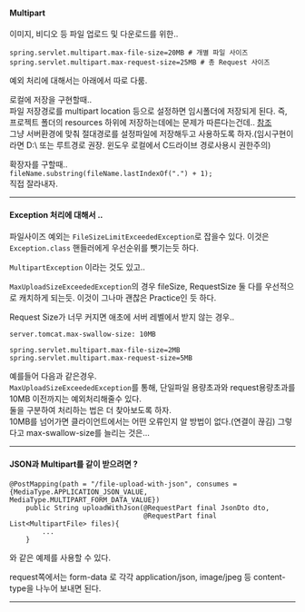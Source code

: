 #### Multipart  
이미지, 비디오 등 파일 업로드 및 다운로드를 위한..  

```
spring.servlet.multipart.max-file-size=20MB # 개별 파일 사이즈
spring.servlet.multipart.max-request-size=25MB # 총 Request 사이즈 
```  
예외 처리에 대해서는 아래에서 따로 다룸.  


로컬에 저장을 구현할때..  
파일 저장경로를 multipart location 등으로 설정하면 임시폴더에 저장되게 된다. 즉, 프로젝트 폴더의 resources 하위에 저장하는데에는 문제가 따른다는건데.. [참조](https://stackoverflow.com/questions/12160639/what-does-servletcontext-getrealpath-mean-and-when-should-i-use-it)   
그냥 서버환경에 맞춰 절대경로를 설정파일에 저장해두고 사용하도록 하자.(임시구현이라면 D:\ 또는 루트경로 권장. 윈도우 로컬에서 C드라이브 경로사용시 권한주의)  

확장자를 구할때..  
`fileName.substring(fileName.lastIndexOf(".") + 1);`  
직접 잘라내자.  

  
---  

#### Exception 처리에 대해서 ..  

파일사이즈 예외는 `FileSizeLimitExceededException`로 잡을수 있다. 이것은 `Exception.class` 핸들러에게 우선순위를 뺏기는듯 하다.  
  
`MultipartException` 이라는 것도 있고..  

`MaxUploadSizeExceededException`의 경우 fileSize, RequestSize 둘 다를 우선적으로 캐치하게 되는듯. 이것이 그나마 괜찮은 Practice인 듯 하다.

Request Size가 너무 커지면 애초에 서버 레벨에서 받지 않는 경우.. 
```
server.tomcat.max-swallow-size: 10MB

spring.servlet.multipart.max-file-size=2MB
spring.servlet.multipart.max-request-size=5MB 

```
예를들어 다음과 같은경우.  
`MaxUploadSizeExceededException`를 통해, 단일파일 용량초과와 request용량초과를 10MB 이전까지는 예외처리해줄수 있다.  
둘을 구분하여 처리하는 법은 더 찾아보도록 하자.  
10MB를 넘어가면 클라이언트에서는 어떤 오류인지 알 방법이 없다.(연결이 끊김) 그렇다고 max-swallow-size를 늘리는 것은...  
   
---  

#### JSON과 Multipart를 같이 받으려면 ?  
```
@PostMapping(path = "/file-upload-with-json", consumes = {MediaType.APPLICATION_JSON_VALUE, MediaType.MULTIPART_FORM_DATA_VALUE})
    public String uploadWithJson(@RequestPart final JsonDto dto,
                                 @RequestPart final List<MultipartFile> files){
        ...
    }
```  

와 같은 예제를 사용할 수 있다.  

request쪽에서는 form-data 로 각각 application/json, image/jpeg 등 content-type을 나누어 보내면 된다.  

---  





